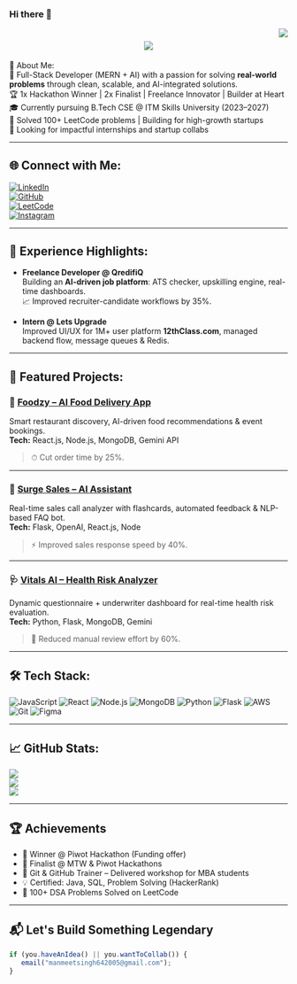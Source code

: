 ### Hi there 👋

<img align="right" src="https://visitor-badge.laobi.icu/badge?page_id=Manmeet64.Manmeet64" />

<h1 align="center">
  <img src="https://readme-typing-svg.herokuapp.com/?font=Righteous&size=35&center=true&vCenter=true&width=500&height=70&duration=4000&lines=🙏+Sasriyaakal+Paaji!;+I'm+Manmeet+Singh!;+Full-Stack+Dev+%7C+AI+Builder+%7C+Top+1%25+Coder;" />
</h1>

💫 About Me:  
🚀 Full-Stack Developer (MERN + AI) with a passion for solving **real-world problems** through clean, scalable, and AI-integrated solutions.  
🏆 1x Hackathon Winner | 2x Finalist | Freelance Innovator | Builder at Heart  
🎓 Currently pursuing B.Tech CSE @ ITM Skills University (2023–2027)  
🧠 Solved 100+ LeetCode problems | Building for high-growth startups  
💼 Looking for impactful internships and startup collabs  

---

## 🌐 Connect with Me:
[![LinkedIn](https://img.shields.io/badge/LinkedIn-%230077B5.svg?style=for-the-badge&logo=linkedin&logoColor=white)](https://www.linkedin.com/in/manmeet-singh-5a8548211/)  
[![GitHub](https://img.shields.io/badge/GitHub-%23121011.svg?style=for-the-badge&logo=github&logoColor=white)](https://github.com/Manmeet64)  
[![LeetCode](https://img.shields.io/badge/LeetCode-FFA116.svg?style=for-the-badge&logo=leetcode&logoColor=black)](https://leetcode.com/u/manmeet642005/)  
[![Instagram](https://img.shields.io/badge/Instagram-%23E4405F.svg?style=for-the-badge&logo=instagram&logoColor=white)](https://www.instagram.com/_manmeet.s_/)

---

## 💼 Experience Highlights:
- **Freelance Developer @ QredifiQ**  
  Building an **AI-driven job platform**: ATS checker, upskilling engine, real-time dashboards.  
  📈 Improved recruiter-candidate workflows by 35%.

- **Intern @ Lets Upgrade**  
  Improved UI/UX for 1M+ user platform **12thClass.com**, managed backend flow, message queues & Redis.

---

## 🚀 Featured Projects:

### 🍴 [Foodzy – AI Food Delivery App](https://github.com/Manmeet64/FOODZY)
Smart restaurant discovery, AI-driven food recommendations & event bookings.  
**Tech:** React.js, Node.js, MongoDB, Gemini API  
> ⏱ Cut order time by 25%.

---

### 💼 [Surge Sales – AI Assistant](https://github.com/Manmeet64/Surge-Sales)
Real-time sales call analyzer with flashcards, automated feedback & NLP-based FAQ bot.  
**Tech:** Flask, OpenAI, React.js, Node  
> ⚡️ Improved sales response speed by 40%.

---

### 🩺 [Vitals AI – Health Risk Analyzer](https://github.com/Manmeet64/real-time-medical-analyzer)
Dynamic questionnaire + underwriter dashboard for real-time health risk evaluation.  
**Tech:** Python, Flask, MongoDB, Gemini  
> 🏥 Reduced manual review effort by 60%.

---

## 🛠 Tech Stack:
![JavaScript](https://img.shields.io/badge/JavaScript-%23F7DF1E.svg?style=for-the-badge&logo=javascript&logoColor=black)
![React](https://img.shields.io/badge/React-%2320232a.svg?style=for-the-badge&logo=react&logoColor=%2361DAFB)
![Node.js](https://img.shields.io/badge/Node.js-%2343853D.svg?style=for-the-badge&logo=node.js&logoColor=white)
![MongoDB](https://img.shields.io/badge/MongoDB-%2347A248.svg?style=for-the-badge&logo=mongodb&logoColor=white)
![Python](https://img.shields.io/badge/Python-%233776AB.svg?style=for-the-badge&logo=python&logoColor=white)
![Flask](https://img.shields.io/badge/Flask-%23000.svg?style=for-the-badge&logo=flask&logoColor=white)
![AWS](https://img.shields.io/badge/AWS-%23FF9900.svg?style=for-the-badge&logo=amazon-aws&logoColor=white)
![Git](https://img.shields.io/badge/Git-%23F05032.svg?style=for-the-badge&logo=git&logoColor=white)
![Figma](https://img.shields.io/badge/Figma-%23F24E1E.svg?style=for-the-badge&logo=figma&logoColor=white)

---

## 📈 GitHub Stats:
![](https://github-readme-stats.vercel.app/api?username=Manmeet64&theme=react&hide_border=false&include_all_commits=true&count_private=true)<br/>
![](https://github-readme-streak-stats.herokuapp.com/?user=Manmeet64&theme=react&hide_border=false)<br/>
![](https://github-readme-stats.vercel.app/api/top-langs/?username=Manmeet64&theme=react&hide_border=false&layout=compact)

---

## 🏆 Achievements
- 🥇 Winner @ Piwot Hackathon (Funding offer)
- 🏅 Finalist @ MTW & Piwot Hackathons
- 📣 Git & GitHub Trainer – Delivered workshop for MBA students
- 💡 Certified: Java, SQL, Problem Solving (HackerRank)
- 🧠 100+ DSA Problems Solved on LeetCode

---

## 📬 Let's Build Something Legendary

```js
if (you.haveAnIdea() || you.wantToCollab()) {
   email("manmeetsingh642005@gmail.com");
}
